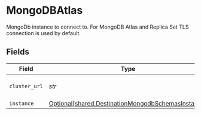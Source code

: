 # MongoDBAtlas

MongoDb instance to connect to. For MongoDB Atlas and Replica Set TLS connection is used by default.


## Fields

| Field                                                                                                          | Type                                                                                                           | Required                                                                                                       | Description                                                                                                    |
| -------------------------------------------------------------------------------------------------------------- | -------------------------------------------------------------------------------------------------------------- | -------------------------------------------------------------------------------------------------------------- | -------------------------------------------------------------------------------------------------------------- |
| `cluster_url`                                                                                                  | *str*                                                                                                          | :heavy_check_mark:                                                                                             | URL of a cluster to connect to.                                                                                |
| `instance`                                                                                                     | [Optional[shared.DestinationMongodbSchemasInstance]](../../models/shared/destinationmongodbschemasinstance.md) | :heavy_minus_sign:                                                                                             | N/A                                                                                                            |
